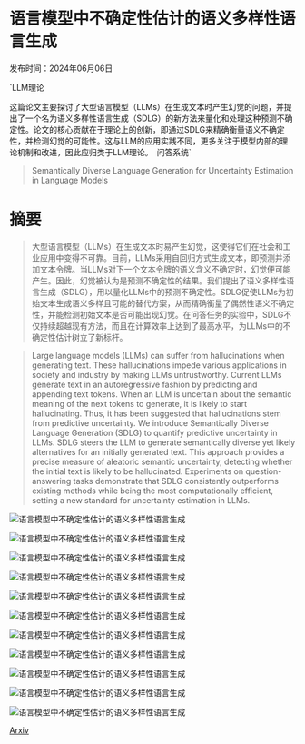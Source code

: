 # 语言模型中不确定性估计的语义多样性语言生成

发布时间：2024年06月06日

`LLM理论

这篇论文主要探讨了大型语言模型（LLMs）在生成文本时产生幻觉的问题，并提出了一个名为语义多样性语言生成（SDLG）的新方法来量化和处理这种预测不确定性。论文的核心贡献在于理论上的创新，即通过SDLG来精确衡量语义不确定性，并检测幻觉的可能性。这与LLM的应用实践不同，更多关注于模型内部的理论机制和改进，因此应归类于LLM理论。` `问答系统`

> Semantically Diverse Language Generation for Uncertainty Estimation in Language Models

# 摘要

> 大型语言模型（LLMs）在生成文本时易产生幻觉，这使得它们在社会和工业应用中变得不可靠。目前，LLMs采用自回归方式生成文本，即预测并添加文本令牌。当LLMs对下一个文本令牌的语义含义不确定时，幻觉便可能产生。因此，幻觉被认为是预测不确定性的结果。我们提出了语义多样性语言生成（SDLG），用以量化LLMs中的预测不确定性。SDLG促使LLMs为初始文本生成语义多样且可能的替代方案，从而精确衡量了偶然性语义不确定性，并能检测初始文本是否可能出现幻觉。在问答任务的实验中，SDLG不仅持续超越现有方法，而且在计算效率上达到了最高水平，为LLMs中的不确定性估计树立了新标杆。

> Large language models (LLMs) can suffer from hallucinations when generating text. These hallucinations impede various applications in society and industry by making LLMs untrustworthy. Current LLMs generate text in an autoregressive fashion by predicting and appending text tokens. When an LLM is uncertain about the semantic meaning of the next tokens to generate, it is likely to start hallucinating. Thus, it has been suggested that hallucinations stem from predictive uncertainty. We introduce Semantically Diverse Language Generation (SDLG) to quantify predictive uncertainty in LLMs. SDLG steers the LLM to generate semantically diverse yet likely alternatives for an initially generated text. This approach provides a precise measure of aleatoric semantic uncertainty, detecting whether the initial text is likely to be hallucinated. Experiments on question-answering tasks demonstrate that SDLG consistently outperforms existing methods while being the most computationally efficient, setting a new standard for uncertainty estimation in LLMs.

![语言模型中不确定性估计的语义多样性语言生成](../../../paper_images/2406.04306/x1.png)

![语言模型中不确定性估计的语义多样性语言生成](../../../paper_images/2406.04306/x2.png)

![语言模型中不确定性估计的语义多样性语言生成](../../../paper_images/2406.04306/x3.png)

![语言模型中不确定性估计的语义多样性语言生成](../../../paper_images/2406.04306/x4.png)

![语言模型中不确定性估计的语义多样性语言生成](../../../paper_images/2406.04306/x5.png)

![语言模型中不确定性估计的语义多样性语言生成](../../../paper_images/2406.04306/x6.png)

![语言模型中不确定性估计的语义多样性语言生成](../../../paper_images/2406.04306/x7.png)

![语言模型中不确定性估计的语义多样性语言生成](../../../paper_images/2406.04306/x8.png)

![语言模型中不确定性估计的语义多样性语言生成](../../../paper_images/2406.04306/x9.png)

![语言模型中不确定性估计的语义多样性语言生成](../../../paper_images/2406.04306/x10.png)

![语言模型中不确定性估计的语义多样性语言生成](../../../paper_images/2406.04306/x11.png)

[Arxiv](https://arxiv.org/abs/2406.04306)